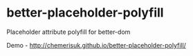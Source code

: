 better-placeholder-polyfill
===========================
Placeholder attribute polyfill for better-dom 

Demo - http://chemerisuk.github.io/better-placeholder-polyfill/
